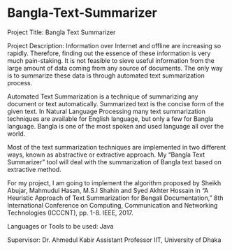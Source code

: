 # Bangla-Text-Summarizer

Project Title: Bangla Text Summarizer

Project Description: Information over Internet and offline are increasing so rapidly. Therefore, finding out the essence of these information is very much pain-staking.
It is not feasible to sieve useful information from the large amount of data coming from any source of documents. The only way is to summarize these data is through automated
text summarization process.

Automated Text Summarization is a technique of summarizing any document or text automatically. Summarized text is the concise form of the given text. In Natural Language 
Processing many text summarization techniques are available for English language, but only a few for Bangla language. Bangla is one of the most spoken and used language all 
over the world.

Most of the text summarization techniques are implemented in two different ways, known as abstractive or extractive approach. My “Bangla Text Summarizer” tool will deal with the summarization of Bangla text based on extractive method.

For my project, I am going to implement the algorithm proposed by Sheikh Abujar, Mahmudul Hasan, M.S.I Shahin and Syed Akhter Hossain in “A Heuristic Approach of Text Summarization for Bengali Documentation,” 8th International Conference on Computing, Communication and Networking Technologies (ICCCNT), pp. 1-8. IEEE, 2017.

Languages or Tools to be used: Java

Supervisor:
Dr. Ahmedul Kabir
Assistant Professor
IIT, University of Dhaka
